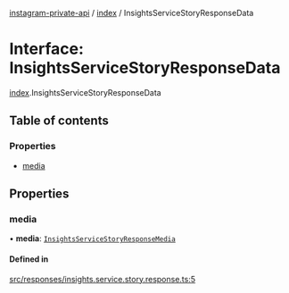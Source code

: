 [instagram-private-api](../../README.md) / [index](../../modules/index.md) / InsightsServiceStoryResponseData

# Interface: InsightsServiceStoryResponseData

[index](../../modules/index.md).InsightsServiceStoryResponseData

## Table of contents

### Properties

- [media](InsightsServiceStoryResponseData.md#media)

## Properties

### media

• **media**: [`InsightsServiceStoryResponseMedia`](InsightsServiceStoryResponseMedia.md)

#### Defined in

[src/responses/insights.service.story.response.ts:5](https://github.com/Nerixyz/instagram-private-api/blob/0e0721c/src/responses/insights.service.story.response.ts#L5)
